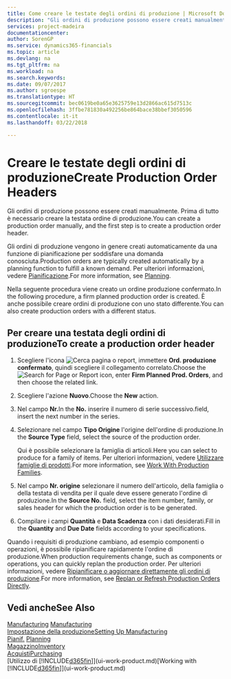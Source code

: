 ```yaml
---
title: Come creare le testate degli ordini di produzione | Microsoft Docs
description: "Gli ordini di produzione possono essere creati manualmente. Prima di tutto è necessario creare la testata ordine di produzione."
services: project-madeira
documentationcenter: 
author: SorenGP
ms.service: dynamics365-financials
ms.topic: article
ms.devlang: na
ms.tgt_pltfrm: na
ms.workload: na
ms.search.keywords: 
ms.date: 09/07/2017
ms.author: sgroespe
ms.translationtype: HT
ms.sourcegitcommit: bec0619be0a65e3625759e13d2866ac615d7513c
ms.openlocfilehash: 3ffbe781830a492256be864bace38bbef3050596
ms.contentlocale: it-it
ms.lasthandoff: 03/22/2018

---
```

# <a name="create-production-order-headers"></a><span data-ttu-id="4f9bd-103">Creare le testate degli ordini di produzione</span><span class="sxs-lookup"><span data-stu-id="4f9bd-103">Create Production Order Headers</span></span>
<span data-ttu-id="4f9bd-104">Gli ordini di produzione possono essere creati manualmente. Prima di tutto è necessario creare la testata ordine di produzione.</span><span class="sxs-lookup"><span data-stu-id="4f9bd-104">You can create a production order manually, and the first step is to create a production order header.</span></span>

<span data-ttu-id="4f9bd-105">Gli ordini di produzione vengono in genere creati automaticamente da una funzione di pianificazione per soddisfare una domanda conosciuta.</span><span class="sxs-lookup"><span data-stu-id="4f9bd-105">Production orders are typically created automatically by a planning function to fulfill a known demand.</span></span> <span data-ttu-id="4f9bd-106">Per ulteriori informazioni, vedere [Pianificazione](production-planning.md).</span><span class="sxs-lookup"><span data-stu-id="4f9bd-106">For more information, see [Planning](production-planning.md).</span></span>   

<span data-ttu-id="4f9bd-107">Nella seguente procedura viene creato un ordine produzione confermato.</span><span class="sxs-lookup"><span data-stu-id="4f9bd-107">In the following procedure, a firm planned production order is created.</span></span> <span data-ttu-id="4f9bd-108">È anche possibile creare ordini di produzione con uno stato differente.</span><span class="sxs-lookup"><span data-stu-id="4f9bd-108">You can also create production orders with a different status.</span></span>  

## <a name="to-create-a-production-order-header"></a><span data-ttu-id="4f9bd-109">Per creare una testata degli ordini di produzione</span><span class="sxs-lookup"><span data-stu-id="4f9bd-109">To create a production order header</span></span>  
1.  <span data-ttu-id="4f9bd-110">Scegliere l'icona ![Cerca pagina o report](media/ui-search/search_small.png "icona Cerca pagina o report"), immettere **Ord. produzione confermato**, quindi scegliere il collegamento correlato.</span><span class="sxs-lookup"><span data-stu-id="4f9bd-110">Choose the ![Search for Page or Report](media/ui-search/search_small.png "Search for Page or Report icon") icon, enter **Firm Planned Prod. Orders**, and then choose the related link.</span></span>  
2.  <span data-ttu-id="4f9bd-111">Scegliere l'azione **Nuovo**.</span><span class="sxs-lookup"><span data-stu-id="4f9bd-111">Choose the **New** action.</span></span>  
3.  <span data-ttu-id="4f9bd-112">Nel campo **Nr.**</span><span class="sxs-lookup"><span data-stu-id="4f9bd-112">In the **No.**</span></span> <span data-ttu-id="4f9bd-113">inserire il numero di serie successivo.</span><span class="sxs-lookup"><span data-stu-id="4f9bd-113">field, insert the next number in the series.</span></span>  
4.  <span data-ttu-id="4f9bd-114">Selezionare nel campo **Tipo Origine** l'origine dell'ordine di produzione.</span><span class="sxs-lookup"><span data-stu-id="4f9bd-114">In the **Source Type** field, select the source of the production order.</span></span>

    <span data-ttu-id="4f9bd-115">Qui è possibile selezionare la famiglia di articoli.</span><span class="sxs-lookup"><span data-stu-id="4f9bd-115">Here you can select to produce for a family of items.</span></span> <span data-ttu-id="4f9bd-116">Per ulteriori informazioni, vedere [Utilizzare famiglie di prodotti](production-how-work-family.md).</span><span class="sxs-lookup"><span data-stu-id="4f9bd-116">For more information, see [Work With Production Families](production-how-work-family.md).</span></span>
5.  <span data-ttu-id="4f9bd-117">Nel campo **Nr. origine** selezionare il numero dell'articolo, della famiglia o della testata di vendita per il quale deve essere generato l'ordine di produzione.</span><span class="sxs-lookup"><span data-stu-id="4f9bd-117">In the **Source No.** field, select the item number, family, or sales header for which the production order is to be generated.</span></span>  
6.  <span data-ttu-id="4f9bd-118">Compilare i campi **Quantità** e **Data Scadenza** con i dati desiderati.</span><span class="sxs-lookup"><span data-stu-id="4f9bd-118">Fill in the **Quantity** and **Due Date** fields according to your specifications.</span></span>  

<span data-ttu-id="4f9bd-119">Quando i requisiti di produzione cambiano, ad esempio componenti o operazioni, è possibile ripianificare rapidamente l'ordine di produzione.</span><span class="sxs-lookup"><span data-stu-id="4f9bd-119">When production requirements change, such as components or operations, you can quickly replan the production order.</span></span> <span data-ttu-id="4f9bd-120">Per ulteriori informazioni, vedere [Ripianificare o aggiornare direttamente gli ordini di produzione](production-how-to-replan-refresh-production-orders.md).</span><span class="sxs-lookup"><span data-stu-id="4f9bd-120">For more information, see [Replan or Refresh Production Orders Directly](production-how-to-replan-refresh-production-orders.md).</span></span> 

## <a name="see-also"></a><span data-ttu-id="4f9bd-121">Vedi anche</span><span class="sxs-lookup"><span data-stu-id="4f9bd-121">See Also</span></span>  
<span data-ttu-id="4f9bd-122">[Manufacturing](production-manage-manufacturing.md)  </span><span class="sxs-lookup"><span data-stu-id="4f9bd-122">[Manufacturing](production-manage-manufacturing.md)  </span></span>  
[<span data-ttu-id="4f9bd-123">Impostazione della produzione</span><span class="sxs-lookup"><span data-stu-id="4f9bd-123">Setting Up Manufacturing</span></span>](production-configure-production-processes.md)  
<span data-ttu-id="4f9bd-124">[Pianif.](production-planning.md)    </span><span class="sxs-lookup"><span data-stu-id="4f9bd-124">[Planning](production-planning.md)    </span></span>  
[<span data-ttu-id="4f9bd-125">Magazzino</span><span class="sxs-lookup"><span data-stu-id="4f9bd-125">Inventory</span></span>](inventory-manage-inventory.md)  
[<span data-ttu-id="4f9bd-126">Acquisti</span><span class="sxs-lookup"><span data-stu-id="4f9bd-126">Purchasing</span></span>](purchasing-manage-purchasing.md)  
<span data-ttu-id="4f9bd-127">[Utilizzo di [!INCLUDE[d365fin](includes/d365fin_md.md)]](ui-work-product.md)</span><span class="sxs-lookup"><span data-stu-id="4f9bd-127">[Working with [!INCLUDE[d365fin](includes/d365fin_md.md)]](ui-work-product.md)</span></span>

